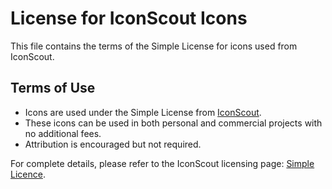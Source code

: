 # License for IconScout Icons

This file contains the terms of the Simple License for icons used from IconScout.

## Terms of Use
- Icons are used under the Simple License from [IconScout](https://iconscout.com/licenses#simple_license).
- These icons can be used in both personal and commercial projects with no additional fees.
- Attribution is encouraged but not required.

For complete details, please refer to the IconScout licensing page: [Simple Licence](https://iconscout.com/licenses#simple_license).
